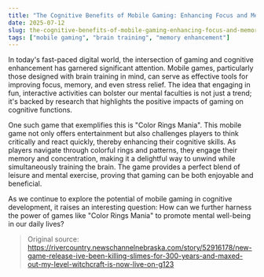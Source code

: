 ```yaml
---
title: "The Cognitive Benefits of Mobile Gaming: Enhancing Focus and Memory with Color Rings Mania"
date: 2025-07-12
slug: the-cognitive-benefits-of-mobile-gaming-enhancing-focus-and-memory-with-color-rings-mania
tags: ["mobile gaming", "brain training", "memory enhancement"]
---
```


In today's fast-paced digital world, the intersection of gaming and cognitive enhancement has garnered significant attention. Mobile games, particularly those designed with brain training in mind, can serve as effective tools for improving focus, memory, and even stress relief. The idea that engaging in fun, interactive activities can bolster our mental faculties is not just a trend; it's backed by research that highlights the positive impacts of gaming on cognitive functions.

One such game that exemplifies this is "Color Rings Mania". This mobile game not only offers entertainment but also challenges players to think critically and react quickly, thereby enhancing their cognitive skills. As players navigate through colorful rings and patterns, they engage their memory and concentration, making it a delightful way to unwind while simultaneously training the brain. The game provides a perfect blend of leisure and mental exercise, proving that gaming can be both enjoyable and beneficial.

As we continue to explore the potential of mobile gaming in cognitive development, it raises an interesting question: How can we further harness the power of games like "Color Rings Mania" to promote mental well-being in our daily lives?
> Original source: https://rivercountry.newschannelnebraska.com/story/52916178/new-game-release-ive-been-killing-slimes-for-300-years-and-maxed-out-my-level-witchcraft-is-now-live-on-g123